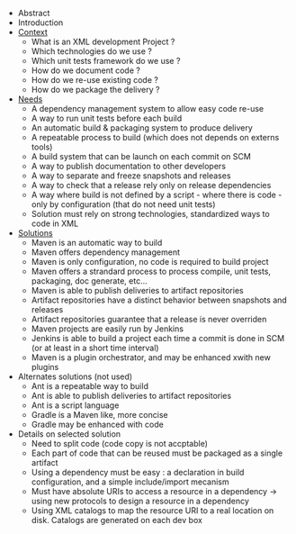  - Abstract
 - Introduction
 - [Context](context.html)
    - What is an XML development Project ?
    - Which technologies do we use ?
    - Which unit tests framework do we use ?
    - How do we document code ?
    - How do we re-use existing code ?
    - How do we package the delivery ?
 - [Needs](needs.html)
    - A dependency management system to allow easy code re-use
    - A way to run unit tests before each build 
    - An automatic build & packaging system to produce delivery
    - A repeatable process to build (which does not depends on externs tools)
    - A build system that can be launch on each commit on SCM
    - A way to publish documentation to other developers
    - A way to separate and freeze snapshots and releases
    - A way to check that a release rely only on release dependencies 
    - A way where build is not defined by a script - where there is code - only by configuration (that do not need unit tests)
    - Solution must rely on strong technologies, standardized ways to code in XML
 - [Solutions](solutions.html)
    - Maven is an automatic way to build
    - Maven offers dependency management
    - Maven is only configuration, no code is required to build project
    - Maven offers a strandard process to process compile, unit tests, packaging, doc generate, etc...
    - Maven is able to publish deliveries to artifact repositories
    - Artifact repositories have a distinct behavior between snapshots and releases
    - Artifact repositories guarantee that a release is never overriden
    - Maven projects are easily run by Jenkins
    - Jenkins is able to build a project each time a commit is done in SCM (or at least in a short time interval)
    - Maven is a plugin orchestrator, and may be enhanced xwith new plugins
 - Alternates solutions (not used)
    - Ant is a repeatable way to build
    - Ant is able to publish deliveries to artifact repositories
    - Ant is a script language
    - Gradle is a Maven like, more concise
    - Gradle may be enhanced with code 
 - Details on selected solution
    - Need to split code (code copy is not accptable)
    - Each part of code that can be reused must be packaged as a single artifact
    - Using a dependency must be easy : a declaration in build configuration, and a simple include/import mecanism
    - Must have absolute URIs to access a resource in a dependency -> using new protocols to design a resource in a dependency
    - Using XML catalogs to map the resource URI to a real location on disk. Catalogs are generated on each dev box
     